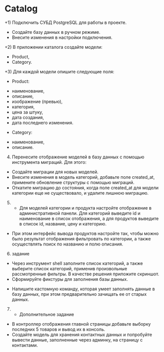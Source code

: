 # Catalog

+1) Подключить СУБД PostgreSQL для работы в проекте.
- Создайте базу данных в ручном режиме.
- Внесите изменения в настройки подключения.

+2) В приложении каталога создайте модели:
- Product,
- Category.

+3) Для каждой модели опишите следующие поля:
- Product:
* наименование,
* описание,
* изображение (превью),
* категория,
* цена за штуку,
* дата создания,
* дата последнего изменения.
- Category:
* наименование,
* описание.

4) Перенесите отображение моделей в базу данных с помощью инструмента миграций. Для этого:
+ Создайте миграции для новых моделей.
+ Внесите изменения в модель категорий, добавьте поле created_at, примените обновление структуры с помощью миграций.
+ Откатите миграцию до состояния, когда поле created_at для модели категории еще не существовало, и удалите лишнюю миграцию.

5) + Для моделей категории и продукта настройте отображение в административной панели. 
     Для категорий выведите id и наименование в список отображения, а для продуктов выведите в список id, название, цену и категорию.

+ При этом интерфейс вывода продуктов настройте так, чтобы можно было результат отображения фильтровать по категории, 
 а также осуществлять поиск по названию и полю описания.

6) задание
+ Через инструмент shell заполните список категорий, а также выберите список категорий, применив произвольные рассмотренные фильтры. В качестве решения приложите скриншот.
+ Сформируйте фикстуры для заполнения базы данных.
- Напишите кастомную команду, которая умеет заполнять данные в базу данных, при этом предварительно зачищать ее от старых данных.

7) * Дополнительное задание
- В контроллер отображения главной страницы добавьте выборку последних 5 товаров и вывод их в консоль.
- Создайте модель для хранения контактных данных и попробуйте вывести данные, заполненные через админку, на страницу с контактами.








